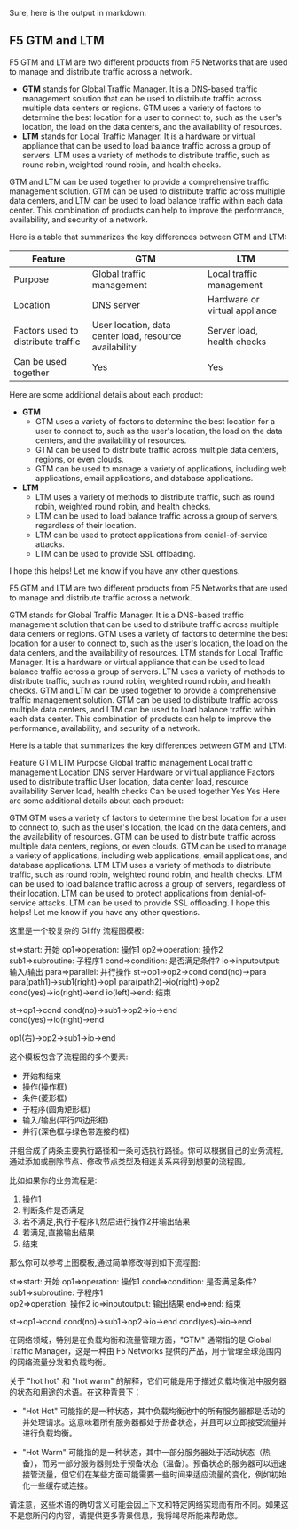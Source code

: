 Sure, here is the output in markdown:

## F5 GTM and LTM

F5 GTM and LTM are two different products from F5 Networks that are used to manage and distribute traffic across a network.

* **GTM** stands for Global Traffic Manager. It is a DNS-based traffic management solution that can be used to distribute traffic across multiple data centers or regions. GTM uses a variety of factors to determine the best location for a user to connect to, such as the user's location, the load on the data centers, and the availability of resources.
* **LTM** stands for Local Traffic Manager. It is a hardware or virtual appliance that can be used to load balance traffic across a group of servers. LTM uses a variety of methods to distribute traffic, such as round robin, weighted round robin, and health checks.

GTM and LTM can be used together to provide a comprehensive traffic management solution. GTM can be used to distribute traffic across multiple data centers, and LTM can be used to load balance traffic within each data center. This combination of products can help to improve the performance, availability, and security of a network.

Here is a table that summarizes the key differences between GTM and LTM:

| Feature | GTM | LTM |
|---|---|---|
| Purpose | Global traffic management | Local traffic management |
| Location | DNS server | Hardware or virtual appliance |
| Factors used to distribute traffic | User location, data center load, resource availability | Server load, health checks |
| Can be used together | Yes | Yes |

Here are some additional details about each product:

* **GTM**
    * GTM uses a variety of factors to determine the best location for a user to connect to, such as the user's location, the load on the data centers, and the availability of resources.
    * GTM can be used to distribute traffic across multiple data centers, regions, or even clouds.
    * GTM can be used to manage a variety of applications, including web applications, email applications, and database applications.
* **LTM**
    * LTM uses a variety of methods to distribute traffic, such as round robin, weighted round robin, and health checks.
    * LTM can be used to load balance traffic across a group of servers, regardless of their location.
    * LTM can be used to protect applications from denial-of-service attacks.
    * LTM can be used to provide SSL offloading.

I hope this helps! Let me know if you have any other questions.



F5 GTM and LTM are two different products from F5 Networks that are used to manage and distribute traffic across a network.

GTM stands for Global Traffic Manager. It is a DNS-based traffic management solution that can be used to distribute traffic across multiple data centers or regions. GTM uses a variety of factors to determine the best location for a user to connect to, such as the user's location, the load on the data centers, and the availability of resources.
LTM stands for Local Traffic Manager. It is a hardware or virtual appliance that can be used to load balance traffic across a group of servers. LTM uses a variety of methods to distribute traffic, such as round robin, weighted round robin, and health checks.
GTM and LTM can be used together to provide a comprehensive traffic management solution. GTM can be used to distribute traffic across multiple data centers, and LTM can be used to load balance traffic within each data center. This combination of products can help to improve the performance, availability, and security of a network.

Here is a table that summarizes the key differences between GTM and LTM:

Feature	GTM	LTM
Purpose	Global traffic management	Local traffic management
Location	DNS server	Hardware or virtual appliance
Factors used to distribute traffic	User location, data center load, resource availability	Server load, health checks
Can be used together	Yes	Yes
Here are some additional details about each product:

GTM
GTM uses a variety of factors to determine the best location for a user to connect to, such as the user's location, the load on the data centers, and the availability of resources.
GTM can be used to distribute traffic across multiple data centers, regions, or even clouds.
GTM can be used to manage a variety of applications, including web applications, email applications, and database applications.
LTM
LTM uses a variety of methods to distribute traffic, such as round robin, weighted round robin, and health checks.
LTM can be used to load balance traffic across a group of servers, regardless of their location.
LTM can be used to protect applications from denial-of-service attacks.
LTM can be used to provide SSL offloading.
I hope this helps! Let me know if you have any other questions.


这里是一个较复杂的 Gliffy 流程图模板:

st=>start: 开始 
op1=>operation: 操作1
op2=>operation: 操作2
sub1=>subroutine: 子程序1
cond=>condition: 是否满足条件?
io=>inputoutput: 输入/输出
para=>parallel: 并行操作 
st->op1->op2->cond
cond(no)->para 
para(path1)->sub1(right)->op1
para(path2)->io(right)->op2  
cond(yes)->io(right)->end
io(left)->end: 结束

st->op1->cond 
cond(no)->sub1->op2->io->end  
cond(yes)->io(right)->end

op1(右)->op2->sub1->io->end


这个模板包含了流程图的多个要素:

- 开始和结束
- 操作(操作框)
- 条件(菱形框)
- 子程序(圆角矩形框) 
- 输入/输出(平行四边形框)
- 并行(深色框与绿色带连接的框)

并组合成了两条主要执行路径和一条可选执行路径。你可以根据自己的业务流程,通过添加或删除节点、修改节点类型及相连关系来得到想要的流程图。

比如如果你的业务流程是:

1. 操作1 
2. 判断条件是否满足
3. 若不满足,执行子程序1,然后进行操作2并输出结果
4. 若满足,直接输出结果 
5. 结束

那么你可以参考上图模板,通过简单修改得到如下流程图:

st=>start: 开始
op1=>operation: 操作1 
cond=>condition: 是否满足条件?
sub1=>subroutine: 子程序1  
op2=>operation: 操作2
io=>inputoutput: 输出结果 
end=>end: 结束

st->op1->cond 
cond(no)->sub1->op2->io->end
cond(yes)->io->end



在网络领域，特别是在负载均衡和流量管理方面，"GTM" 通常指的是 Global Traffic Manager，这是一种由 F5 Networks 提供的产品，用于管理全球范围内的网络流量分发和负载均衡。

关于 "hot hot" 和 "hot warm" 的解释，它们可能是用于描述负载均衡池中服务器的状态和用途的术语。在这种背景下：

- "Hot Hot" 可能指的是一种状态，其中负载均衡池中的所有服务器都是活动的并处理请求。这意味着所有服务器都处于热备状态，并且可以立即接受流量并进行负载均衡。

- "Hot Warm" 可能指的是一种状态，其中一部分服务器处于活动状态（热备），而另一部分服务器则处于预备状态（温备）。预备状态的服务器可以迅速接管流量，但它们在某些方面可能需要一些时间来适应流量的变化，例如初始化一些缓存或连接。

请注意，这些术语的确切含义可能会因上下文和特定网络实现而有所不同。如果这不是您所问的内容，请提供更多背景信息，我将竭尽所能来帮助您。


